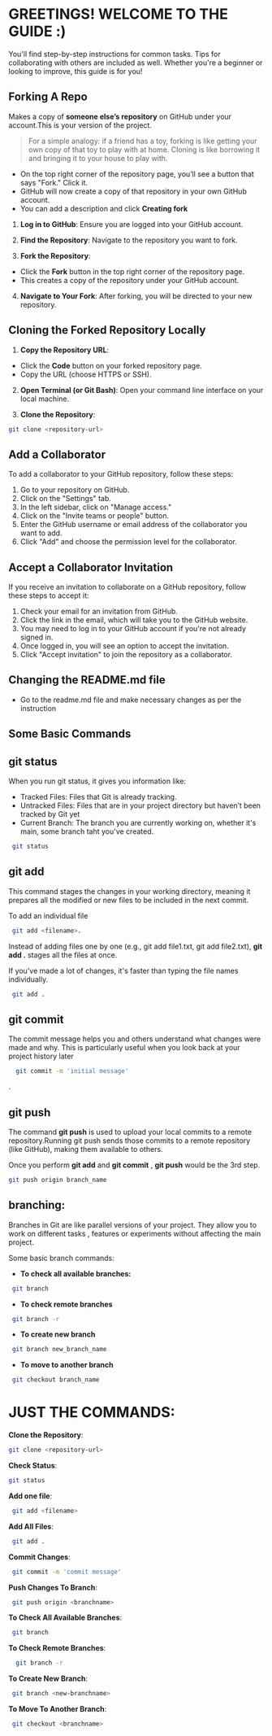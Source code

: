 # GREETINGS! WELCOME TO THE GUIDE :)
You'll find step-by-step instructions for common tasks. Tips for collaborating with others are included as well. Whether you're a beginner or looking to improve, this guide is for you!



## Forking A Repo
 Makes a copy of **someone else’s repository** on GitHub under your account.This is your version of the project.
 > For a simple analogy: if a friend has a toy, forking is like getting your own copy of that toy to play with at home. Cloning is like borrowing it and bringing it to your house to play with.
 - On the top right corner of the repository page, you’ll see a button that says "Fork." Click it.
 - GitHub will now create a copy of that repository in your own GitHub account.
 - You can add a description and click **Creating fork**

 1. **Log in to GitHub**: Ensure you are logged into your GitHub account.

 2. **Find the Repository**: Navigate to the repository you want to fork.

 3. **Fork the Repository**:
   - Click the **Fork** button in the top right corner of the repository page.
   - This creates a copy of the repository under your GitHub account.

 4. **Navigate to Your Fork**: After forking, you will be directed to your new repository.

 ## Cloning the Forked Repository Locally

 1. **Copy the Repository URL**:
   - Click the **Code** button on your forked repository page.
   - Copy the URL (choose HTTPS or SSH).

 2. **Open Terminal (or Git Bash)**: Open your command line interface on your local machine.

 3. **Clone the Repository**:
   ```bash
   git clone <repository-url>
   ```

## Add a Collaborator

To add a collaborator to your GitHub repository, follow these steps:

1. Go to your repository on GitHub.
2. Click on the "Settings" tab.
3. In the left sidebar, click on "Manage access."
4. Click on the "Invite teams or people" button.
5. Enter the GitHub username or email address of the collaborator you want to add.
6. Click "Add" and choose the permission level for the collaborator.

## Accept a Collaborator Invitation

If you receive an invitation to collaborate on a GitHub repository, follow these steps to accept it:

1. Check your email for an invitation from GitHub.
2. Click the link in the email, which will take you to the GitHub website.
3. You may need to log in to your GitHub account if you're not already signed in.
4. Once logged in, you will see an option to accept the invitation.
5. Click "Accept invitation" to join the repository as a collaborator.


## Changing the README.md file
- Go to the readme.md file and make necessary changes as per the instruction


## Some Basic Commands

## git status
When you run git status, it gives you information like:
- Tracked Files: Files that Git is already tracking.
- Untracked Files: Files that are in your project directory but haven’t been tracked by Git yet
- Current Branch: The branch you are currently working on, whether it's main, some branch taht you've created.
```bash
 git status
 ```

## git add
This command stages the changes in your working directory, meaning it prepares all the modified or new files to be included in the next commit.

To add an individual file
```bash
 git add <filename>.
 ```

Instead of adding files one by one (e.g., git add file1.txt, git add file2.txt), **git add .** stages all the files at once.

If you've made a lot of changes, it's faster than typing the file names individually.
```bash
 git add .
 ```

## git commit

The commit message helps you and others understand what changes were made and why. This is particularly useful when you look back at your project history later

```bash
  git commit -m 'initial message'
 ```

.

## git push
The command **git push** is used to upload your local commits to a remote repository.Running git push sends those commits to a remote repository (like GitHub), making them available to others.

Once you perform **git add** and **git commit** , **git push** would be the 3rd step.
```bash
git push origin branch_name
```

## branching:
Branches in Git are like parallel versions of your project. They allow you to work on different tasks , features or experiments without affecting the main project.

 Some basic branch commands:

- **To check all available branches:**
```bash
 git branch
```
- **To check remote branches**
```bash
 git branch -r
```


- **To create new branch**
```bash
 git branch new_branch_name
```

- **To move to another branch**
```bash
 git checkout branch_name
```


# JUST THE COMMANDS:
 **Clone the Repository**:
   ```bash
   git clone <repository-url>
   ```

   **Check Status**:
   ```bash
   git status
   ```

   **Add one file**:
   ```bash
    git add <filename>
   ```

   **Add All Files**:
   ```bash
    git add .
   ```

   **Commit Changes**:
   ```bash
    git commit -m 'commit message'
   ```

   **Push Changes To Branch**:
   ```bash
    git push origin <branchname>
   ```

   **To Check All Available Branches**:
   ```bash
    git branch
   ```

   **To Check Remote Branches**:
   ```bash
     git branch -r
   ```

   **To Create New Branch**:
   ```bash
    git branch <new-branchname>
   ```

   **To Move To Another Branch**:
   ```bash
    git checkout <branchname>
   ```

   <!-- 
   **.**:
   ```bash

   ``` -->

  









